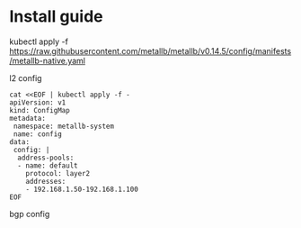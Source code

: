 # Install guide

kubectl apply -f https://raw.githubusercontent.com/metallb/metallb/v0.14.5/config/manifests/metallb-native.yaml

l2 config
```
cat <<EOF | kubectl apply -f -
apiVersion: v1
kind: ConfigMap
metadata:
 namespace: metallb-system
 name: config
data:
 config: |
  address-pools:
  - name: default
    protocol: layer2
    addresses:
    - 192.168.1.50-192.168.1.100
EOF
```
bgp config 
```
```
